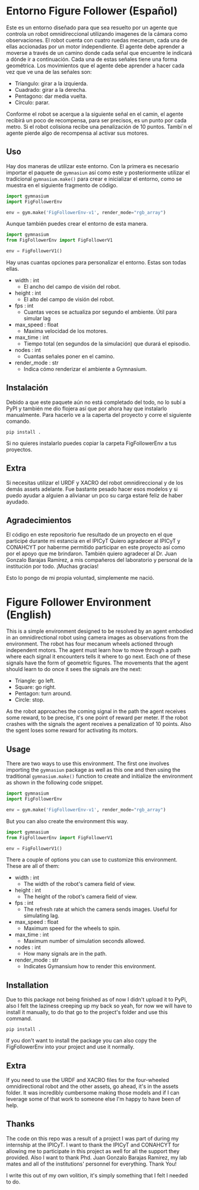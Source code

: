 # Entorno Figure Follower (Español)
Este es un entorno diseñado para que sea resuelto por un agente que controla un robot omnidireccional utilizando imagenes de la cámara como observaciones. El robot cuenta con cuatro ruedas mecanum, cada una de ellas accionadas por un motor independiente. El agente debe aprender a moverse a través de un camino donde cada señal que encuentre le indicará a dónde ir a continuación. Cada una de estas señales tiene una forma geométrica. Los movimientos que el agente debe aprender a hacer cada vez que ve una de las señales son:
* Triangulo: girar a la izquierda.
* Cuadrado: girar a la derecha.
* Pentagono: dar media vuelta.
* Círculo: parar.

Conforme el robot se acerque a la siguiente señal en el camin, el agente recibirá un poco de recompensa, para ser precisos, es un punto por cada metro. Si el robot colisiona recibe una penalización de 10 puntos. Tambi´n el agente pierde algo de recompensa al activar sus motores.

## Uso
Hay dos maneras de utilizar este entorno. Con la primera es necesario importar el paquete de ```gymnasiun``` así como este y posteriormente utilizar el tradicional ```gymnasium.make()``` para crear e inicializar el entorno, como se muestra en el siguiente fragmento de código.

```python
import gymnasium
import FigFollowerEnv

env = gym.make('FigFollowerEnv-v1', render_mode="rgb_array")
```

Aunque también puedes crear el entorno de esta manera.

```python
import gymnasium
from FigFollowerEnv import FigFollowerV1

env = FigFollowerV1()
```

Hay unas cuantas opciones para personalizar el entorno.
Estas son todas ellas.
* width : int
  - El ancho del campo de visión del robot.
* height : int
  - El alto del campo de visión del robot.
* fps : int
  - Cuantas veces se actualiza por segundo el ambiente. Útil para simular lag
* max_speed : float
  - Maxima velocidad de los motores.
* max_time : int
  - Tiempo total (en segundos de la simulación) que durará el episodio.
* nodes : int
  - Cuantas señales poner en el camino.
* render_mode : str
  - Indica cómo renderizar el ambiente a Gymnasium.

## Instalación
Debido a que este paquete aún no está completado del todo, no lo subí a PyPI y también me dio flojera así que por ahora hay que instalarlo manualmente. Para hacerlo ve a la caperta del proyecto y corre el siguiente comando.

```pip install .```

Si no quieres instalarlo puedes copiar la carpeta FigFollowerEnv a tus proyectos.

## Extra
Si necesitas utilizar el URDF y XACRO del robot omnidireccional y de los demás assets adelante. Fue bastante pesado hacer esos modelos y si puedo ayudar a alguien a alivianar un pco su carga estaré feliz de haber ayudado.

## Agradecimientos
El código en este repositorio fue resultado de un proyecto en el que participé durante mi estancia en el IPICyT
Quiero agradecer al IPICyT y CONAHCYT por haberme permitido participar en este proyecto así como por el apoyo que me brindaron. También quiero agradecer al Dr. Juan Gonzalo Barajas Ramírez, a mis compañeros del laboratorio y personal de la institución por todo.
¡Muchas gracias!

Esto lo pongo de mi propia voluntad, simplemente me nació.

# Figure Follower Environment (English)

This is a simple environment designed to be resolved by an agent embodied in an omnidirectional robot using camera images as observations from the environment. The robot has four mecanum wheels actioned through independent motors. The agent must learn how to move through a path where each signal it encounters tells it where to go next. Each one of these signals have the form of geometric figures. The movements that the agent should learn to do once it sees the signals are the next:
* Triangle: go left.
* Square: go right.
* Pentagon: turn around.
* Circle: stop.

As the robot approaches the coming signal in the path the agent receives some reward, to be precise, it's one point of reward per meter. If the robot crashes with the signals the agent receives a penalization of 10 points. Also the sgent loses some reward for activating its motors.

## Usage
There are two ways to use this environment. The first one involves importing the ```gymnasiun``` package as well as this one and then using the traditional ```gymnasium.make()``` function to create and initialize the environment as shown in the following code snippet.


```python
import gymnasium
import FigFollowerEnv

env = gym.make('FigFollowerEnv-v1', render_mode="rgb_array")
```

But you can also create the environment this way.

```python
import gymnasium
from FigFollowerEnv import FigFollowerV1

env = FigFollowerV1()
```

There a couple of options you can use to customize this environment. These are all of them:
* width : int
  - The width of the robot's camera field of view.
* height : int
  - The height of the robot's camera field of view.
* fps : int
  - The refresh rate at which the camera sends images. Useful for simulating lag.
* max_speed : float
  - Maximum speed for the wheels to spin.
* max_time : int
  - Maximum number of simulation seconds allowed.
* nodes : int
  - How many signals are in the path.
* render_mode : str
  - Indicates Gymansium how to render this environment.

## Installation
Due to this package not being finished as of now I didn't upload it to PyPi, also I felt the laziness creeping up my back so yeah, for now we will have to install it manually, to do that go to the project's folder and use this command.

```pip install .```

If you don't want to install the package you can also copy the FigFollowerEnv into your project and use it normally.

## Extra
If you need to use the URDF and XACRO files for the four-wheeled omnidirectional robot and the other assets, go ahead, it's in the assets folder. It was incredibly cumbersome making those models and if I can leverage some of that work to someone else I'm happy to have been of help.

## Thanks
The code on this repo was a result of a project I was part of during my internship at the IPICyT.
I want to thank the IPICyT and CONAHCYT for allowing me to participate in this project as well for all the support they provided.
Also I want to thank Phd. Juan Gonzalo Barajas Ramírez, my lab mates and all of the institutions' personnel for everything.
Thank You!

I write this out of my own volition, it's simply something that I felt I needed to do.
